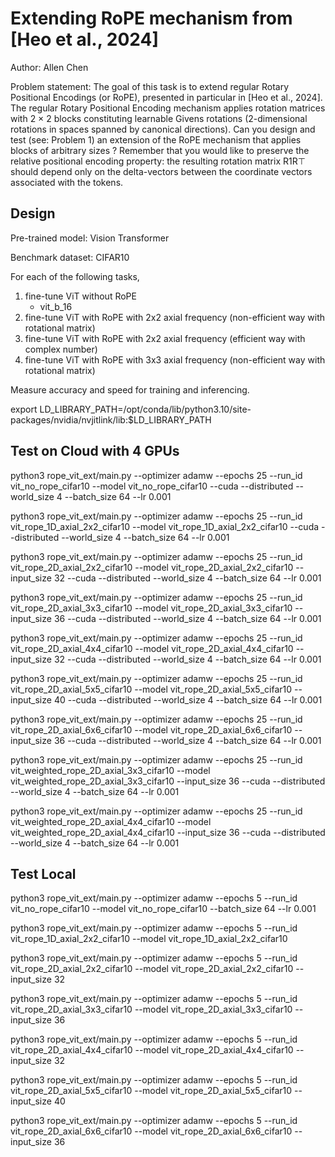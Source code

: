 # Extending RoPE mechanism from [Heo et al., 2024]

Author: Allen Chen

Problem statement: The goal of this task is to extend regular Rotary Positional Encodings (or RoPE), presented in particular in [Heo et al., 2024]. The regular Rotary Positional Encoding mechanism applies rotation matrices with 2 × 2 blocks constituting learnable Givens rotations (2-dimensional rotations in spaces spanned by canonical directions). Can you design and test (see: Problem 1) an extension of the RoPE mechanism that applies blocks of arbitrary sizes ? Remember that you would like to preserve the relative positional encoding property: the resulting rotation matrix R1R⊤ should depend only on the delta-vectors between the coordinate vectors associated with the tokens.

## Design

Pre-trained model: Vision Transformer

Benchmark dataset: CIFAR10

For each of the following tasks, 
1. fine-tune ViT without RoPE
    - vit_b_16
2. fine-tune ViT with RoPE with 2x2 axial frequency (non-efficient way with rotational matrix)
3. fine-tune ViT with RoPE with 2x2 axial frequency (efficient way with complex number)
4. fine-tune ViT with RoPE with 3x3 axial frequency (non-efficient way with rotational matrix)

Measure accuracy and speed for training and inferencing. 

export LD_LIBRARY_PATH=/opt/conda/lib/python3.10/site-packages/nvidia/nvjitlink/lib:$LD_LIBRARY_PATH

## Test on Cloud with 4 GPUs

python3 rope_vit_ext/main.py --optimizer adamw --epochs 25 --run_id vit_no_rope_cifar10 --model vit_no_rope_cifar10 --cuda --distributed --world_size 4 --batch_size 64 --lr 0.001

python3 rope_vit_ext/main.py --optimizer adamw --epochs 25 --run_id vit_rope_1D_axial_2x2_cifar10 --model vit_rope_1D_axial_2x2_cifar10 --cuda --distributed --world_size 4 --batch_size 64 --lr 0.001

python3 rope_vit_ext/main.py --optimizer adamw --epochs 25 --run_id vit_rope_2D_axial_2x2_cifar10 --model vit_rope_2D_axial_2x2_cifar10 --input_size 32 --cuda --distributed --world_size 4 --batch_size 64 --lr 0.001

python3 rope_vit_ext/main.py --optimizer adamw --epochs 25 --run_id vit_rope_2D_axial_3x3_cifar10 --model vit_rope_2D_axial_3x3_cifar10 --input_size 36 --cuda --distributed --world_size 4 --batch_size 64 --lr 0.001

python3 rope_vit_ext/main.py --optimizer adamw --epochs 25 --run_id vit_rope_2D_axial_4x4_cifar10 --model vit_rope_2D_axial_4x4_cifar10 --input_size 32 --cuda --distributed --world_size 4 --batch_size 64 --lr 0.001

python3 rope_vit_ext/main.py --optimizer adamw --epochs 25 --run_id vit_rope_2D_axial_5x5_cifar10 --model vit_rope_2D_axial_5x5_cifar10 --input_size 40 --cuda --distributed --world_size 4 --batch_size 64 --lr 0.001

python3 rope_vit_ext/main.py --optimizer adamw --epochs 25 --run_id vit_rope_2D_axial_6x6_cifar10 --model vit_rope_2D_axial_6x6_cifar10 --input_size 36 --cuda --distributed --world_size 4 --batch_size 64 --lr 0.001



python3 rope_vit_ext/main.py --optimizer adamw --epochs 25 --run_id vit_weighted_rope_2D_axial_3x3_cifar10 --model vit_weighted_rope_2D_axial_3x3_cifar10 --input_size 36 --cuda --distributed --world_size 4 --batch_size 64 --lr 0.001 

python3 rope_vit_ext/main.py --optimizer adamw --epochs 25 --run_id vit_weighted_rope_2D_axial_4x4_cifar10 --model vit_weighted_rope_2D_axial_4x4_cifar10 --input_size 36 --cuda --distributed --world_size 4 --batch_size 64 --lr 0.001 




## Test Local

python3 rope_vit_ext/main.py --optimizer adamw --epochs 5 --run_id vit_no_rope_cifar10 --model vit_no_rope_cifar10 --batch_size 64 --lr 0.001

python3 rope_vit_ext/main.py --optimizer adamw --epochs 5 --run_id vit_rope_1D_axial_2x2_cifar10 --model vit_rope_1D_axial_2x2_cifar10

python3 rope_vit_ext/main.py --optimizer adamw --epochs 5 --run_id vit_rope_2D_axial_2x2_cifar10 --model vit_rope_2D_axial_2x2_cifar10 --input_size 32

python3 rope_vit_ext/main.py --optimizer adamw --epochs 5 --run_id vit_rope_2D_axial_3x3_cifar10 --model vit_rope_2D_axial_3x3_cifar10 --input_size 36

python3 rope_vit_ext/main.py --optimizer adamw --epochs 5 --run_id vit_rope_2D_axial_4x4_cifar10 --model vit_rope_2D_axial_4x4_cifar10 --input_size 32

python3 rope_vit_ext/main.py --optimizer adamw --epochs 5 --run_id vit_rope_2D_axial_5x5_cifar10 --model vit_rope_2D_axial_5x5_cifar10 --input_size 40

python3 rope_vit_ext/main.py --optimizer adamw --epochs 5 --run_id vit_rope_2D_axial_6x6_cifar10 --model vit_rope_2D_axial_6x6_cifar10 --input_size 36
